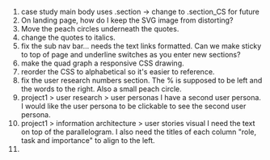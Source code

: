 1. case study main body uses .section -> change to .section_CS for future
2. On landing page, how do I keep the SVG image from distorting?
3. Move the peach circles underneath the quotes.
4. change the quotes to italics.
5. fix the sub nav bar... needs the text links formatted. Can we make sticky to top of page and underline switches as you enter new sections?
6. make the quad graph a responsive CSS drawing.
7. reorder the CSS to alphabetical so it's easier to reference.
8. fix the user research numbers section. The % is supposed to be left and the words to the right. Also a small peach circle.
9. project1 > user research > user personas
    I have a second user persona. I would like the user persona to be clickable to see the second user persona.
10. project1 > information architecture > user stories visual
    I need the text on top of the parallelogram. I also need the titles of each column "role, task and importance" to align to the left.
11.
